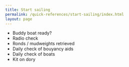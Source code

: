 ```yaml
---
title: Start sailing
permalink: /quick-references/start-sailing/index.html
layout: page
---
```


- Buddy boat ready?
- Radio check
- Ronds / mudweights retrieved
- Daily check of bouyancy aids
- Daily check of boats
- Kit on dory
